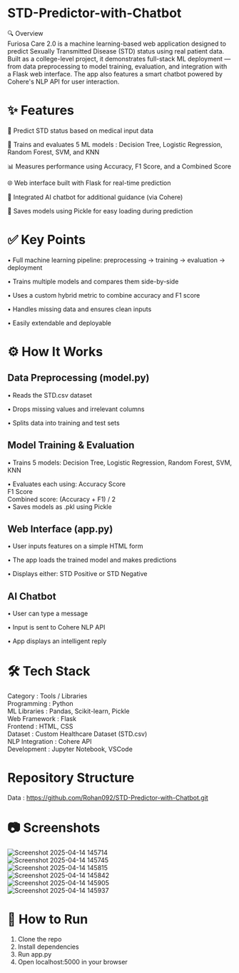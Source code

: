 # STD-Predictor-with-Chatbot
🔍 Overview<Br>
Furiosa Care 2.0 is a machine learning-based web application designed to predict Sexually Transmitted Disease (STD) status using real patient data. Built as a college-level project, it demonstrates full-stack ML deployment — from data preprocessing to model training, evaluation, and integration with a Flask web interface. The app also features a smart chatbot powered by Cohere's NLP API for user interaction.<br>

# ✨ Features
🧠 Predict STD status based on medical input data<br>

🤖 Trains and evaluates 5 ML models :  Decision Tree, Logistic Regression, Random Forest, SVM, and KNN<br>

📊 Measures performance using Accuracy, F1 Score, and a Combined Score<br>

🌐 Web interface built with Flask for real-time prediction<br>

💬 Integrated AI chatbot for additional guidance (via Cohere)<br>

💾 Saves models using Pickle for easy loading during prediction<br>

# ✅ Key Points
• Full machine learning pipeline: preprocessing → training → evaluation → deployment<br>

• Trains multiple models and compares them side-by-side<br>

• Uses a custom hybrid metric to combine accuracy and F1 score<br>

• Handles missing data and ensures clean inputs<br>

• Easily extendable and deployable<br>

# ⚙️ How It Works
## Data Preprocessing (model.py)

• Reads the STD.csv dataset<br>

• Drops missing values and irrelevant columns<br>

• Splits data into training and test sets<br>

## Model Training & Evaluation<br>

• Trains 5 models: Decision Tree, Logistic Regression, Random Forest, SVM, KNN<br>

• Evaluates each using:
Accuracy Score<br>
F1 Score<br>
Combined score: (Accuracy + F1) / 2<br>
• Saves models as .pkl using Pickle

## Web Interface (app.py)

• User inputs features on a simple HTML form<br>

• The app loads the trained model and makes predictions<br>

• Displays either: STD Positive or STD Negative<br>

## AI Chatbot

• User can type a message<br>

• Input is sent to Cohere NLP API<br>

• App displays an intelligent reply<br>

# 🛠 Tech Stack

Category  :	Tools / Libraries<br>
Programming  : 	Python<br>
ML Libraries : 	Pandas, Scikit-learn, Pickle<br>
Web Framework : 	Flask<br>
Frontend  :	 HTML, CSS<br>
Dataset	 :  Custom Healthcare Dataset (STD.csv)<br>
NLP Integration  :	Cohere API<br>
Development	  :  Jupyter Notebook, VSCode<br>

# Repository Structure
Data : https://github.com/Rohan092/STD-Predictor-with-Chatbot.git
# 📷 Screenshots
![Screenshot 2025-04-14 145714](https://github.com/user-attachments/assets/1d7c4289-683f-46c5-8f4f-6ad2aba5e9a6)<br>
![Screenshot 2025-04-14 145745](https://github.com/user-attachments/assets/4ab62686-7cec-48be-97d3-d0e02942a288)<br>
![Screenshot 2025-04-14 145815](https://github.com/user-attachments/assets/fb994d46-5da6-44d0-a554-150262dc99cd)<br>
![Screenshot 2025-04-14 145842](https://github.com/user-attachments/assets/a84a39f2-46a0-4cdd-b0fb-3c527e0857c5)<br>
![Screenshot 2025-04-14 145905](https://github.com/user-attachments/assets/641cd6c0-4bf6-4b7b-9d92-a708226f7a17)<br>
![Screenshot 2025-04-14 145937](https://github.com/user-attachments/assets/42eb1543-6393-43ad-9079-1eb9688416f3)<br>


# 🔗 How to Run
1. Clone the repo
2. Install dependencies
3. Run app.py
4. Open localhost:5000 in your browser
